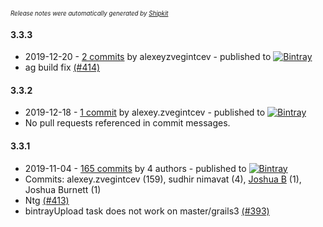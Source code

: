 <sup><sup>*Release notes were automatically generated by [Shipkit](http://shipkit.org/)*</sup></sup>

#### 3.3.3
 - 2019-12-20 - [2 commits](https://github.com/9ci/angle-grinder/compare/v3.3.2...v3.3.3) by alexeyzvegintcev - published to [![Bintray](https://img.shields.io/badge/Bintray-3.3.3-green.svg)](https://bintray.com/null/null/nine/3.3.3)
 - ag build fix [(#414)](https://github.com/9ci/angle-grinder/pull/414)

#### 3.3.2
 - 2019-12-18 - [1 commit](https://github.com/9ci/angle-grinder/compare/v3.3.1...v3.3.2) by alexey.zvegintcev - published to [![Bintray](https://img.shields.io/badge/Bintray-3.3.2-green.svg)](https://bintray.com/null/null/nine/3.3.2)
 - No pull requests referenced in commit messages.

#### 3.3.1
 - 2019-11-04 - [165 commits](https://github.com/9ci/angle-grinder/compare/v3.2.8...v3.3.1) by 4 authors - published to [![Bintray](https://img.shields.io/badge/Bintray-3.3.1-green.svg)](https://bintray.com/null/null/nine/3.3.1)
 - Commits: alexey.zvegintcev (159), sudhir nimavat (4), [Joshua B](https://github.com/basejump) (1), Joshua Burnett (1)
 - Ntg [(#413)](https://github.com/9ci/angle-grinder/pull/413)
 - bintrayUpload task does not work on master/grails3 [(#393)](https://github.com/9ci/angle-grinder/issues/393)

